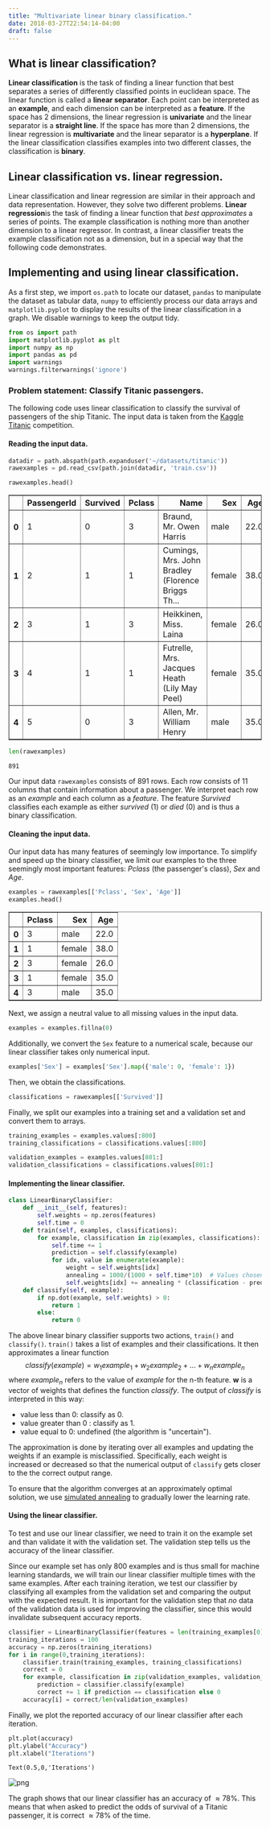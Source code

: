 ```yaml
---
title: "Multivariate linear binary classification."
date: 2018-03-27T22:54:14-04:00
draft: false
---
```

## What is linear classification?

**Linear classification** is the task of finding a linear function that best separates a series of differently classified points in euclidean space. The linear function is called a **linear separator**. Each point can be interpreted as an **example**, and each dimension can be interpreted as a **feature**. If the space has 2 dimensions, the linear regression is **univariate** and the linear separator is a **straight line**. If the space has more than 2 dimensions, the linear regression is **multivariate** and the linear separator is a **hyperplane**. If the linear classification classifies examples into two different classes, the classification is **binary**. 

## Linear classification vs. linear regression.

Linear classification and linear regression are similar in their approach and data
representation. However, they solve two different problems. **Linear regression**is the task of finding a linear function that *best approximates* a series of points. The example classification is nothing more than another dimension to a linear regressor. In contrast, a linear classifier treats the example classification not as a dimension, but in a special way that the following code demonstrates.

## Implementing and using linear classification.

As a first step, we import `os.path` to locate our dataset, `pandas` to manipulate the dataset as tabular data, `numpy` to efficiently process our data arrays and `matplotlib.pyplot` to display the results of the linear classification in a graph. We disable warnings to keep the output tidy.


```python
from os import path
import matplotlib.pyplot as plt
import numpy as np
import pandas as pd
import warnings
warnings.filterwarnings('ignore')
```

### Problem statement: Classify Titanic passengers.

The following code uses linear classification to classify the survival of passengers of the ship Titanic. The input data is taken from the [Kaggle Titanic](https://www.kaggle.com/c/titanic) competition.

#### Reading the input data.


```python
datadir = path.abspath(path.expanduser('~/datasets/titanic'))
rawexamples = pd.read_csv(path.join(datadir, 'train.csv'))
```


```python
rawexamples.head()
```




<div>
<style scoped>
    .dataframe tbody tr th:only-of-type {
        vertical-align: middle;
    }

    .dataframe tbody tr th {
        vertical-align: top;
    }

    .dataframe thead th {
        text-align: right;
    }
</style>
<table border="1" class="dataframe">
  <thead>
    <tr style="text-align: right;">
      <th></th>
      <th>PassengerId</th>
      <th>Survived</th>
      <th>Pclass</th>
      <th>Name</th>
      <th>Sex</th>
      <th>Age</th>
      <th>SibSp</th>
      <th>Parch</th>
      <th>Ticket</th>
      <th>Fare</th>
      <th>Cabin</th>
      <th>Embarked</th>
    </tr>
  </thead>
  <tbody>
    <tr>
      <th>0</th>
      <td>1</td>
      <td>0</td>
      <td>3</td>
      <td>Braund, Mr. Owen Harris</td>
      <td>male</td>
      <td>22.0</td>
      <td>1</td>
      <td>0</td>
      <td>A/5 21171</td>
      <td>7.2500</td>
      <td>NaN</td>
      <td>S</td>
    </tr>
    <tr>
      <th>1</th>
      <td>2</td>
      <td>1</td>
      <td>1</td>
      <td>Cumings, Mrs. John Bradley (Florence Briggs Th...</td>
      <td>female</td>
      <td>38.0</td>
      <td>1</td>
      <td>0</td>
      <td>PC 17599</td>
      <td>71.2833</td>
      <td>C85</td>
      <td>C</td>
    </tr>
    <tr>
      <th>2</th>
      <td>3</td>
      <td>1</td>
      <td>3</td>
      <td>Heikkinen, Miss. Laina</td>
      <td>female</td>
      <td>26.0</td>
      <td>0</td>
      <td>0</td>
      <td>STON/O2. 3101282</td>
      <td>7.9250</td>
      <td>NaN</td>
      <td>S</td>
    </tr>
    <tr>
      <th>3</th>
      <td>4</td>
      <td>1</td>
      <td>1</td>
      <td>Futrelle, Mrs. Jacques Heath (Lily May Peel)</td>
      <td>female</td>
      <td>35.0</td>
      <td>1</td>
      <td>0</td>
      <td>113803</td>
      <td>53.1000</td>
      <td>C123</td>
      <td>S</td>
    </tr>
    <tr>
      <th>4</th>
      <td>5</td>
      <td>0</td>
      <td>3</td>
      <td>Allen, Mr. William Henry</td>
      <td>male</td>
      <td>35.0</td>
      <td>0</td>
      <td>0</td>
      <td>373450</td>
      <td>8.0500</td>
      <td>NaN</td>
      <td>S</td>
    </tr>
  </tbody>
</table>
</div>




```python
len(rawexamples)
```




    891



Our input data `rawexamples` consists of 891 rows. Each row consists of 11 columns that contain information about a passenger. We interpret each row as an *example* and each column as a *feature*. The feature *Survived* classifies each example as either *survived* (1) or *died* (0) and is thus a binary classification. 

#### Cleaning the input data.

Our input data has many features of seemingly low importance. To simplify and speed up the binary classifier, we limit our examples to the three seemingly most important features: *Pclass* (the passenger's class), *Sex* and *Age*.


```python
examples = rawexamples[['Pclass', 'Sex', 'Age']]
examples.head()
```




<div>
<style scoped>
    .dataframe tbody tr th:only-of-type {
        vertical-align: middle;
    }

    .dataframe tbody tr th {
        vertical-align: top;
    }

    .dataframe thead th {
        text-align: right;
    }
</style>
<table border="1" class="dataframe">
  <thead>
    <tr style="text-align: right;">
      <th></th>
      <th>Pclass</th>
      <th>Sex</th>
      <th>Age</th>
    </tr>
  </thead>
  <tbody>
    <tr>
      <th>0</th>
      <td>3</td>
      <td>male</td>
      <td>22.0</td>
    </tr>
    <tr>
      <th>1</th>
      <td>1</td>
      <td>female</td>
      <td>38.0</td>
    </tr>
    <tr>
      <th>2</th>
      <td>3</td>
      <td>female</td>
      <td>26.0</td>
    </tr>
    <tr>
      <th>3</th>
      <td>1</td>
      <td>female</td>
      <td>35.0</td>
    </tr>
    <tr>
      <th>4</th>
      <td>3</td>
      <td>male</td>
      <td>35.0</td>
    </tr>
  </tbody>
</table>
</div>



Next, we assign a neutral value to all missing values in the input data.


```python
examples = examples.fillna(0)
```

Additionally, we convert the `Sex` feature to a numerical scale, because our linear classifier takes only numerical input.


```python
examples['Sex'] = examples['Sex'].map({'male': 0, 'female': 1})
```

 Then, we obtain the classifications.


```python
classifications = rawexamples[['Survived']]
```

Finally, we split our examples into a training set and a validation set and convert them to arrays.


```python
training_examples = examples.values[:800]
training_classifications = classifications.values[:800]

validation_examples = examples.values[801:]
validation_classifications = classifications.values[801:]
```

#### Implementing the linear classifier.


```python
class LinearBinaryClassifier:
    def __init__(self, features):
        self.weights = np.zeros(features)
        self.time = 0
    def train(self, examples, classifications):
        for example, classification in zip(examples, classifications):
            self.time += 1
            prediction = self.classify(example)
            for idx, value in enumerate(example):
                weight = self.weights[idx]
                annealing = 1000/(1000 + self.time*10)  # Values chosen by experience.
                self.weights[idx] += annealing * (classification - prediction) * value
    def classify(self, example):
        if np.dot(example, self.weights) > 0:
            return 1
        else:
            return 0
```

The above linear binary classifier supports two actions, `train()` and `classify()`. `train()` takes a list of examples and their classifications. It then approximates a linear function $$classify(example) = w_1 example_1 + w_2 example_2 + ... + w_n example_n$$ where $example_n$ refers to the value of $example$ for the n-th feature. $\textbf{w}$ is a vector of weights that defines the function $classify$. The output of $classify$ is interpreted in this way:
* value less than 0: classify as 0.
* value greater than 0 : classify as 1.
* value equal to 0: undefined (the algorithm is "uncertain").

The approximation is done by iterating over all examples and updating the weights if an example is misclassified. Specifically, each weight is increased or decreased so that the numerical output of `classify` gets closer to the the correct output range. 

To ensure that the algorithm converges at an approximately optimal solution, we use [simulated annealing](https://en.wikipedia.org/wiki/Simulated_annealing) to gradually lower the learning rate.

#### Using the linear classifier.

To test and use our linear classifier, we need to train it on the example set and than validate it with the validation set. The validation step tells us the accuracy of the linear classifier.

Since our example set has only 800 examples and is thus small for machine learning standards, we will train our linear classifier multiple times with the same examples. After each training iteration, we test our classifier by classifying all examples from the validation set and comparing the output with the expected result. It is important for the validation step that *no* data of the validation data is used for improving the classifier, since this would invalidate subsequent accuracy reports. 


```python
classifier = LinearBinaryClassifier(features = len(training_examples[0]))
training_iterations = 100
accuracy = np.zeros(training_iterations)
for i in range(0,training_iterations):
    classifier.train(training_examples, training_classifications)
    correct = 0
    for example, classification in zip(validation_examples, validation_classifications):
        prediction = classifier.classify(example)
        correct += 1 if prediction == classification else 0
    accuracy[i] = correct/len(validation_examples)
```

Finally, we plot the reported accuracy of our linear classifier after each iteration.


```python
plt.plot(accuracy)
plt.ylabel("Accuracy")
plt.xlabel("Iterations")
```




    Text(0.5,0,'Iterations')




![png](multivariate_linear_binary_classification_files/multivariate_linear_binary_classification_33_1.png)


The graph shows that our linear classifier has an accuracy of $≈78\%$. This means that when asked to predict the odds of survival of a Titanic passenger, it is correct $≈78\%$ of the time.
